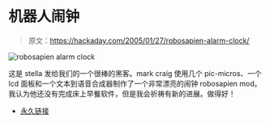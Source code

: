# 机器人闹钟

> 原文：<https://hackaday.com/2005/01/27/robosapien-alarm-clock/>

![robosapien alarm clock](img/61a2f9e8ee70f588b7297f6feec59a57.png)

这是 stella 发给我们的一个很棒的黑客。mark craig 使用几个 pic-micros、一个 lcd 面板和一个文本到语音合成器制作了一个非常漂亮的闹钟 robosapien mod。我认为他还没有完成床上早餐软件，但是我会祈祷有新的进展。做得好！

*   [永久链接](http://homepages.strath.ac.uk/~lau01246/robot/myhackrs.shtml)